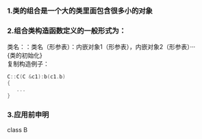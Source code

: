 ### 1.类的组合是一个大的类里面包含很多小的对象
### 2.组合类构造函数定义的一般形式为：
类名：：类名（形参表）：内嵌对象1（形参表），内嵌对象2（形参表）···<br>
{类的初始化}<br>
复制构造例子：<br>
```C++
C::C(C &c1):b(c1.b)
{
   ...
}
```
### 3.应用前申明
class B
